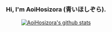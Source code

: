 <h3 align="center">Hi, I'm AoiHosizora (青いほしぞら).</h3>

<p align="center">
  <a href="https://github.com/Aoi-hosizora">
    <img src="https://github-readme-stats.vercel.app/api?username=Aoi-hosizora&hide_border=true&show_icons=true" alt="AoiHosizora's github stats" />
  </a>
</p>
